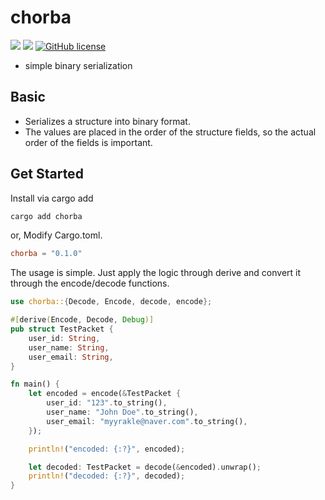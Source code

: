 # chorba

![](https://img.shields.io/badge/language-Rust-red) ![](https://img.shields.io/badge/version-0.1.0%20alpha-brightgreen) [![GitHub license](https://img.shields.io/badge/license-MIT-blue.svg)](https://github.com/myyrakle/chorba/blob/master/LICENSE)

- simple binary serialization

## Basic

- Serializes a structure into binary format.
- The values ​​are placed in the order of the structure fields, so the actual order of the fields is important.

## Get Started

Install via cargo add

```bash
cargo add chorba
```

or, Modify Cargo.toml.

```toml
chorba = "0.1.0"
```

The usage is simple. Just apply the logic through derive and convert it through the encode/decode functions.

```rust
use chorba::{Decode, Encode, decode, encode};

#[derive(Encode, Decode, Debug)]
pub struct TestPacket {
    user_id: String,
    user_name: String,
    user_email: String,
}

fn main() {
    let encoded = encode(&TestPacket {
        user_id: "123".to_string(),
        user_name: "John Doe".to_string(),
        user_email: "myyrakle@naver.com".to_string(),
    });

    println!("encoded: {:?}", encoded);

    let decoded: TestPacket = decode(&encoded).unwrap();
    println!("decoded: {:?}", decoded);
}

```
